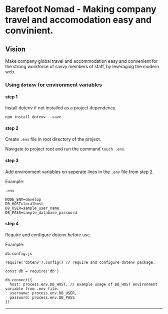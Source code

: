 Barefoot Nomad - Making company travel and accomodation easy and convinient.
=======

## Vision
Make company global travel and accommodation easy and convenient for the strong workforce of savvy members of staff, by leveraging the modern web. 

### Using `dotenv` for environment variables
#### step 1
Install dotenv if not installed as a project dependency.

`npm install dotenv --save`

#### step 2
Create `.env` file in root directory of the project.

Navigate to project root and run the command `touch .env`.

#### step 3
Add environment variables on seperate lines in the `.env` file from step 2.

Example:

`.env`

    NODE_ENV=develop
    DB_HOST=localhost
    DB_USER=sample_user_name
    DB_PASS=sample_database_password

#### step 4
Require and configure dotenv before use.

Example:

`db.config.js`

    require('dotenv').config() // require and configure dotenv package.

    const db = require('db')

    db.connect({
      host: process.env.DB_HOST, // example usage of DB_HOST environment variable from .env file.
      username: process.env.DB_USER,
      password: process.env.DB_PASS
    })

---
